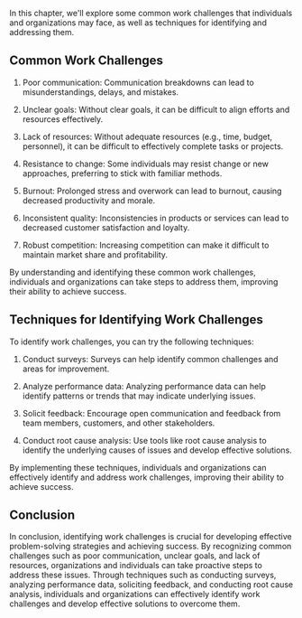 
In this chapter, we'll explore some common work challenges that individuals and organizations may face, as well as techniques for identifying and addressing them.

Common Work Challenges
----------------------

1. Poor communication: Communication breakdowns can lead to misunderstandings, delays, and mistakes.

2. Unclear goals: Without clear goals, it can be difficult to align efforts and resources effectively.

3. Lack of resources: Without adequate resources (e.g., time, budget, personnel), it can be difficult to effectively complete tasks or projects.

4. Resistance to change: Some individuals may resist change or new approaches, preferring to stick with familiar methods.

5. Burnout: Prolonged stress and overwork can lead to burnout, causing decreased productivity and morale.

6. Inconsistent quality: Inconsistencies in products or services can lead to decreased customer satisfaction and loyalty.

7. Robust competition: Increasing competition can make it difficult to maintain market share and profitability.

By understanding and identifying these common work challenges, individuals and organizations can take steps to address them, improving their ability to achieve success.

Techniques for Identifying Work Challenges
------------------------------------------

To identify work challenges, you can try the following techniques:

1. Conduct surveys: Surveys can help identify common challenges and areas for improvement.

2. Analyze performance data: Analyzing performance data can help identify patterns or trends that may indicate underlying issues.

3. Solicit feedback: Encourage open communication and feedback from team members, customers, and other stakeholders.

4. Conduct root cause analysis: Use tools like root cause analysis to identify the underlying causes of issues and develop effective solutions.

By implementing these techniques, individuals and organizations can effectively identify and address work challenges, improving their ability to achieve success.

Conclusion
----------

In conclusion, identifying work challenges is crucial for developing effective problem-solving strategies and achieving success. By recognizing common challenges such as poor communication, unclear goals, and lack of resources, organizations and individuals can take proactive steps to address these issues. Through techniques such as conducting surveys, analyzing performance data, soliciting feedback, and conducting root cause analysis, individuals and organizations can effectively identify work challenges and develop effective solutions to overcome them.

